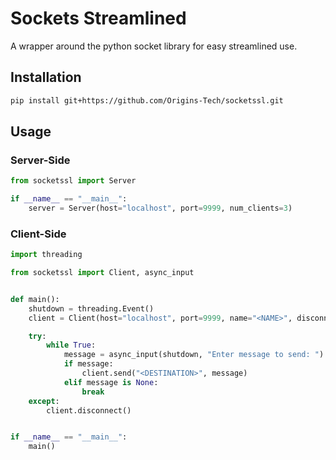# Sockets Streamlined
A wrapper around the python socket library for easy streamlined use.

## Installation
```bash
pip install git+https://github.com/Origins-Tech/socketssl.git
```

## Usage
### Server-Side
```python
from socketssl import Server

if __name__ == "__main__":
    server = Server(host="localhost", port=9999, num_clients=3)
```

### Client-Side
```python
import threading

from socketssl import Client, async_input


def main():
    shutdown = threading.Event()
    client = Client(host="localhost", port=9999, name="<NAME>", disconnect_event=shutdown)

    try:
        while True:
            message = async_input(shutdown, "Enter message to send: ")
            if message:
                client.send("<DESTINATION>", message)
            elif message is None:
                break
    except:
        client.disconnect()


if __name__ == "__main__":
    main()
```
